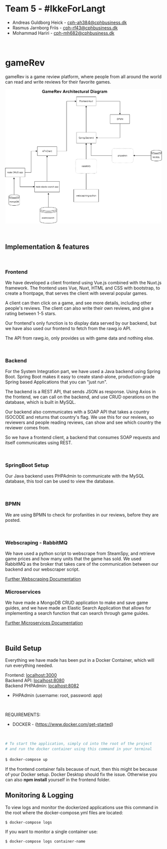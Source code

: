 # Team 5 - #IkkeForLangt

- Andreas Guldborg Heick - cph-ah384@cphbusiness.dk
- Rasmus Jarnborg Friis - cph-rf43@cphbusiness.dk
- Mohammad Hariri - cph-mh682@cphbusiness.dk

<br>

# gameRev

gameRev is a game review platform, where people from all around the world can read and write reviews for their favorite games.

![gameRev architectural diagram](GameRevArchitecturalDiagram.png)

<br>

## Implementation & features

<br>

### Frontend

We have developed a client frontend using Vue.js combined with the Nuxt.js framework. The frontend uses Vue, Nuxt, HTML and CSS with bootstrap, to create a frontpage, that serves the client with several popular games.

A client can then click on a game, and see more details, including other people's reviews. The client can also write their own reviews, and give a rating between 1-5 stars.

Our frontend's only function is to display data served by our backend, but we have also used our frontend to fetch from the rawg.io API.

The API from rawg.io, only provides us with game data and nothing else.

<br>

### Backend

For the System Integration part, we have used a Java backend using Spring Boot. Spring Boot makes it easy to create stand-alone, production-grade Spring based Applications that you can "just run".

The backend is a REST API, that sends JSON as response.
Using Axios in the frontend, we can call on the backend, and use CRUD operations on the database, which is built in MySQL.

Our backend also communicates with a SOAP API that takes a country ISOCODE and returns that country's flag. We use this for our reviews, so reviewers and people reading reviews, can show and see which country the reviewer comes from.

So we have a frontend client, a backend that consumes SOAP requests and itself communicates using REST.

<br>

### SpringBoot Setup

Our Java backend uses PHPAdmin to communicate with the MySQL database, this tool can be used to view the database.

<br>

### BPMN

We are using BPMN to check for profanities in our reviews, before they are posted.

<br>

### Webscraping - RabbitMQ

We have used a python script to webscrape from SteamSpy, and retrieve game prices and how many units that the game has sold. We used RabbitMQ as the broker that takes care of the communication between our backend and our webscraper script.

[Further Webscraping Documentation](https://github.com/Hoppedyr/gameRev/tree/main/GameRev-Webscraping)
<br>

### Microservices

We have made a MongoDB CRUD application to make and save game guides, and we have made an Elastic Search Application that allows for implementing a search function that can search through game guides.

[Further Microservices Documentation](https://github.com/Hoppedyr/gameRev/tree/main/GameRev-Microservices)

<br>


## Build Setup

Everything we have made has been put in a Docker Container, which will run everything needed.

Frontend: [localhost:3000](http://localhost:3000)  
Backend API: [localhost:8080](http://localhost:8080)  
Backend PHPAdmin: [localhost:8082](http://localhost:8082)

- PHPAdmin (username: root, password: app)

<br>

REQUIREMENTS:

- DOCKER - (https://www.docker.com/get-started)

<br>

```bash
# To start the application, simply cd into the root of the project
# and run the docker container using this command in your terminal

$ docker-compose up

```

If the frontend container fails because of nuxt, then this might be because of your Docker setup. Docker Desktop should fix the issue.
Otherwise you can also **npm install** yourself in the frontend folder.

## Monitoring & Logging

To view logs and monitor the dockerized applications use this command in the root where the docker-compose.yml files are located:
```bash
$ docker-compose logs
```

If you want to monitor a single container use:
```bash
$ docker-compose logs container-name
```
